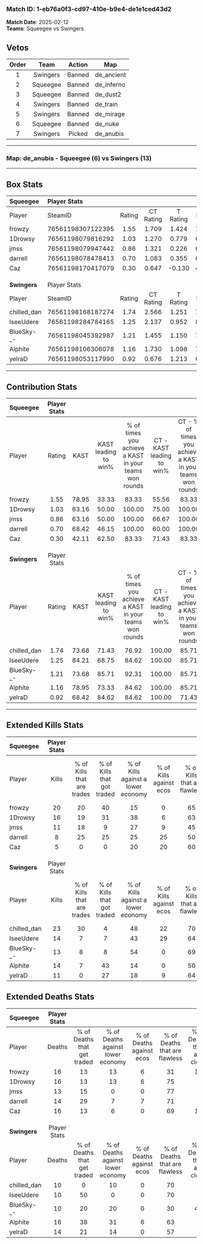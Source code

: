 ### Match ID: 1-eb76a0f3-cd97-410e-b9e4-de1e1ced43d2  
**Match Date**: 2025-02-12  
**Teams**: Squeegee vs Swingers  

## Vetos  

| Order | Team | Action | Map |
| :---: | :--: | :----: | --- |
| 1 | Swingers | Banned | de_ancient |
| 2 | Squeegee | Banned | de_inferno |
| 3 | Squeegee | Banned | de_dust2 |
| 4 | Swingers | Banned | de_train |
| 5 | Swingers | Banned | de_mirage |
| 6 | Squeegee | Banned | de_nuke |
| 7 | Swingers | Picked | de_anubis |

---  

### **Map**: de_anubis - Squeegee (6) vs Swingers (13)  
---  

## Box Stats  

| **Squeegee** | Player Stats      |        |           |          |       |       |       |         |        |      |     |
| :- | :- | :-: | :-: | :-: | :-: | :-: | :-: | :-: | :-: | :-: | :-: |
| Player       | SteamID           | Rating | CT Rating | T Rating | KAST  |  ADR  | Kills | Assists | Deaths | K/D  | HS% |
| frowzy       | 76561198307122395 |  1.55  |   1.709   |  1.424   | 78.95 | 133.8 |  20   |    4    |   16   | 1.25 | 50  |
| 1Drowsy      | 76561198079816292 |  1.03  |   1.270   |  0.779   | 63.16 | 70.1  |  16   |    1    |   16   | 1.00 | 12  |
| jmss         | 76561198079947442 |  0.86  |   1.321   |  0.226   | 63.16 | 58.1  |  11   |    3    |   13   | 0.85 | 45  |
| darrell      | 76561198078478413 |  0.70  |   1.083   |  0.355   | 68.42 | 48.4  |   8   |    3    |   14   | 0.57 | 25  |
| Caz          | 76561198170417079 |  0.30  |   0.647   |  -0.130  | 42.11 | 40.8  |   5   |    5    |   16   | 0.31 | 20  |
|              |                   |        |           |          |       |       |       |         |        |      |     |
|              |                   |        |           |          |       |       |       |         |        |      |     |
|              |                   |        |           |          |       |       |       |         |        |      |     |
| **Swingers** | Player Stats      |        |           |          |       |       |       |         |        |      |     |
| Player       | SteamID           | Rating | CT Rating | T Rating | KAST  |  ADR  | Kills | Assists | Deaths | K/D  | HS% |
| chilled_dan  | 76561198168187274 |  1.74  |   2.566   |  1.251   | 73.68 | 109.2 |  23   |    4    |   10   | 2.30 | 73  |
| IseeUdere    | 76561198284784165 |  1.25  |   2.137   |  0.952   | 84.21 | 61.8  |  14   |    3    |   10   | 1.40 | 28  |
| BlueSky-_-   | 76561198045392987 |  1.21  |   1.455   |  1.150   | 73.68 | 86.0  |  13   |    4    |   10   | 1.30 | 76  |
| Alphite      | 76561198106306078 |  1.16  |   1.730   |  1.098   | 78.95 | 90.2  |  14   |    9    |   16   | 0.88 | 57  |
| yelraD       | 76561198053117990 |  0.92  |   0.676   |  1.213   | 68.42 | 72.9  |  11   |    4    |   14   | 0.79 | 72  |
---  

## Contribution Stats  

| **Squeegee** | Player Stats |       |                      |                                                        |                           |                                                             |                          |                                                            |
| :- | :-: | :-: | :-: | :-: | :-: | :-: | :-: | :-: |
| Player       |    Rating    | KAST  | KAST leading to win% | % of times you achieve a KAST in your teams won rounds | CT - KAST leading to win% | CT - % of times you achieve a KAST in your teams won rounds | T - KAST leading to win% | T - % of times you achieve a KAST in your teams won rounds |
| frowzy       |     1.55     | 78.95 |        33.33         |                         83.33                          |           55.56           |                            83.33                            |           0.00           |                            0.00                            |
| 1Drowsy      |     1.03     | 63.16 |        50.00         |                         100.00                         |           75.00           |                           100.00                            |           0.00           |                            0.00                            |
| jmss         |     0.86     | 63.16 |        50.00         |                         100.00                         |           66.67           |                           100.00                            |           0.00           |                            0.00                            |
| darrell      |     0.70     | 68.42 |        46.15         |                         100.00                         |           60.00           |                           100.00                            |           0.00           |                            0.00                            |
| Caz          |     0.30     | 42.11 |        62.50         |                         83.33                          |           71.43           |                            83.33                            |           0.00           |                            0.00                            |
|              |              |       |                      |                                                        |                           |                                                             |                          |                                                            |
|              |              |       |                      |                                                        |                           |                                                             |                          |                                                            |
|              |              |       |                      |                                                        |                           |                                                             |                          |                                                            |
| **Swingers** | Player Stats |       |                      |                                                        |                           |                                                             |                          |                                                            |
| Player       |    Rating    | KAST  | KAST leading to win% | % of times you achieve a KAST in your teams won rounds | CT - KAST leading to win% | CT - % of times you achieve a KAST in your teams won rounds | T - KAST leading to win% | T - % of times you achieve a KAST in your teams won rounds |
| chilled_dan  |     1.74     | 73.68 |        71.43         |                         76.92                          |          100.00           |                            85.71                            |          50.00           |                           66.67                            |
| IseeUdere    |     1.25     | 84.21 |        68.75         |                         84.62                          |          100.00           |                            85.71                            |          50.00           |                           83.33                            |
| BlueSky-_-   |     1.21     | 73.68 |        85.71         |                         92.31                          |          100.00           |                            85.71                            |          75.00           |                           100.00                           |
| Alphite      |     1.16     | 78.95 |        73.33         |                         84.62                          |          100.00           |                            85.71                            |          55.56           |                           83.33                            |
| yelraD       |     0.92     | 68.42 |        84.62         |                         84.62                          |          100.00           |                            71.43                            |          75.00           |                           100.00                           |
---  

## Extended Kills Stats  

| **Squeegee** | Player Stats |                            |                            |                                    |                         |                              |                                 |                                       |                    |           |
| :- | :-: | :-: | :-: | :-: | :-: | :-: | :-: | :-: | :-: | :-: |
| Player       |    Kills     | % of Kills that are trades | % of Kills that got traded | % of Kills against a lower economy | % of Kills against ecos | % of Kills that are flawless | % of Kills that are close duels | % of Kills that are assisted by flash | Pistol Round Kills | AWP Kills |
| frowzy       |      20      |             20             |             40             |                 15                 |            0            |              65              |               10                |                   0                   |         2          |     1     |
| 1Drowsy      |      16      |             19             |             31             |                 38                 |            6            |              63              |                6                |                   0                   |         10         |     1     |
| jmss         |      11      |             18             |             9              |                 27                 |            9            |              45              |               18                |                   0                   |         6          |     1     |
| darrell      |      8       |             25             |             25             |                 25                 |           25            |              50              |                0                |                   0                   |         0          |     1     |
| Caz          |      5       |             0              |             0              |                 20                 |           20            |              60              |                0                |                   0                   |         0          |     0     |
|              |              |                            |                            |                                    |                         |                              |                                 |                                       |                    |           |
|              |              |                            |                            |                                    |                         |                              |                                 |                                       |                    |           |
|              |              |                            |                            |                                    |                         |                              |                                 |                                       |                    |           |
| **Swingers** | Player Stats |                            |                            |                                    |                         |                              |                                 |                                       |                    |           |
| Player       |    Kills     | % of Kills that are trades | % of Kills that got traded | % of Kills against a lower economy | % of Kills against ecos | % of Kills that are flawless | % of Kills that are close duels | % of Kills that are assisted by flash | Pistol Round Kills | AWP Kills |
| chilled_dan  |      23      |             30             |             4              |                 48                 |           22            |              70              |                4                |                   4                   |         0          |     3     |
| IseeUdere    |      14      |             7              |             7              |                 43                 |           29            |              64              |                7                |                   0                   |         7          |     2     |
| BlueSky-_-   |      13      |             8              |             8              |                 54                 |            0            |              69              |                0                |                   0                   |         0          |     2     |
| Alphite      |      14      |             7              |             43             |                 14                 |            0            |              50              |               14                |                   0                   |         0          |     2     |
| yelraD       |      11      |             0              |             27             |                 18                 |            9            |              64              |               27                |                  18                   |         0          |     1     |
## Extended Deaths Stats  

| **Squeegee** | Player Stats |                             |                                   |                          |                               |                            |                           |               |
| :- | :-: | :-: | :-: | :-: | :-: | :-: | :-: | :-: |
| Player       |    Deaths    | % of Deaths that get traded | % of Deaths against lower economy | % of Deaths against ecos | % of Deaths that are flawless | % of Deaths that are close | % of Deaths while blinded | Deaths to AWP |
| frowzy       |      16      |             13              |                13                 |            6             |              31               |             19             |             0             |       2       |
| 1Drowsy      |      16      |             13              |                13                 |            6             |              75               |             6              |             6             |       1       |
| jmss         |      13      |             15              |                 0                 |            0             |              77               |             0              |             0             |       2       |
| darrell      |      14      |             29              |                 7                 |            7             |              71               |             7              |            14             |       1       |
| Caz          |      16      |             13              |                 6                 |            0             |              69               |             13             |             0             |       1       |
|              |              |                             |                                   |                          |                               |                            |                           |               |
|              |              |                             |                                   |                          |                               |                            |                           |               |
|              |              |                             |                                   |                          |                               |                            |                           |               |
| **Swingers** | Player Stats |                             |                                   |                          |                               |                            |                           |               |
| Player       |    Deaths    | % of Deaths that get traded | % of Deaths against lower economy | % of Deaths against ecos | % of Deaths that are flawless | % of Deaths that are close | % of Deaths while blinded | Deaths to AWP |
| chilled_dan  |      10      |              0              |                10                 |            0             |              70               |             0              |             0             |       4       |
| IseeUdere    |      10      |             50              |                 0                 |            0             |              70               |             0              |             0             |       3       |
| BlueSky-_-   |      10      |             20              |                20                 |            0             |              30               |             40             |             0             |       4       |
| Alphite      |      16      |             38              |                31                 |            6             |              63               |             6              |             0             |       4       |
| yelraD       |      14      |             21              |                14                 |            0             |              57               |             0              |             0             |       3       |
